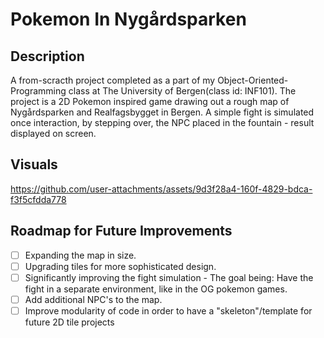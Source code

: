 # Pokemon In Nygårdsparken

## Description
A from-scracth project completed as a part of my Object-Oriented-Programming class at The University of Bergen(class id: INF101). The project is a 2D Pokemon inspired game drawing out a rough map of Nygårdsparken and Realfagsbygget in Bergen. A simple fight is simulated once interaction, by stepping over, the NPC placed in the fountain - result displayed on screen.


## Visuals


https://github.com/user-attachments/assets/9d3f28a4-160f-4829-bdca-f3f5cfdda778




## Roadmap for Future Improvements
- [ ] Expanding the map in size.
- [ ] Upgrading tiles for more sophisticated design.
- [ ] Significantly improving the fight simulation - The goal being: Have the fight in a separate environment, like in the OG pokemon games.
- [ ] Add additional NPC's to the map.
- [ ] Improve modularity of code in order to have a "skeleton"/template for future 2D tile projects

